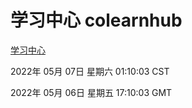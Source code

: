 # 学习中心 colearnhub
[学习中心](http://59.174.24.229:56308/colearnhub/)

2022年 05月 07日 星期六 01:10:03 CST

2022年 05月 06日 星期五 17:10:03 GMT
